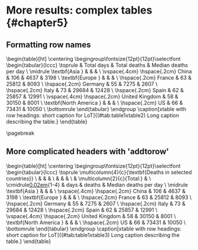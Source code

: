 # More results: complex tables {#chapter5}



## Formatting row names 

\begin{table}[ht]
\centering
\begingroup\fontsize{12pt}{12pt}\selectfont
\begin{tabular}{lccc}
  \toprule
 & Total days & Total deaths & Median deaths per day \\ 
  \midrule
\textbf{Asia } &  &  &  \\ 
  \vspace{.4cm} \hspace{.2cm} China & 106 & 4637 & 3198 \\ 
  \textbf{Europe } &  &  &  \\ 
  \hspace{.2cm} France & 63 & 25812 & 8093 \\ 
  \hspace{.2cm} Germany & 55 & 7275 & 2607 \\ 
  \hspace{.2cm} Italy & 73 & 29684 & 12428 \\ 
  \hspace{.2cm} Spain & 62 & 25857 & 12991 \\ 
  \vspace{.4cm} \hspace{.2cm} United Kingdom & 58 & 30150 & 8001 \\ 
  \textbf{North America } &  &  &  \\ 
  \hspace{.2cm} US & 66 & 73431 & 10050 \\ 
   \bottomrule
\end{tabular}
\endgroup
\caption[xtable with row headings: short caption for LoT]{(\#tab:table1xtable2) Long caption describing the table.} 
\end{table}

\pagebreak

## More complicated headers with 'addtorow'

\begin{table}[ht]
\centering
\begingroup\fontsize{12pt}{12pt}\selectfont
\begin{tabular}{lccc}
  \toprule
  \multicolumn{4}{c}{\textbf{Deaths in selected countries}} \\
                           & & & \\ 
                           & & & \\ 
                           & \multicolumn{2}{c}{Total:} & \\
                           \cmidrule[0.02em](l{3em}r{2.5em}){1-4}
                           & days & deaths & Median deaths per day \\ \midrule
\textbf{Asia } &  &  &  \\ 
  \vspace{.4cm} \hspace{.2cm} China & 106 & 4637 & 3198 \\ 
  \textbf{Europe } &  &  &  \\ 
  \hspace{.2cm} France & 63 & 25812 & 8093 \\ 
  \hspace{.2cm} Germany & 55 & 7275 & 2607 \\ 
  \hspace{.2cm} Italy & 73 & 29684 & 12428 \\ 
  \hspace{.2cm} Spain & 62 & 25857 & 12991 \\ 
  \vspace{.4cm} \hspace{.2cm} United Kingdom & 58 & 30150 & 8001 \\ 
  \textbf{North America } &  &  &  \\ 
  \hspace{.2cm} US & 66 & 73431 & 10050 \\ 
   \bottomrule
\end{tabular}
\endgroup
\caption[xtable with row headings: short caption for LoT]{(\#tab:table1xtable3) Long caption describing the table.} 
\end{table}

